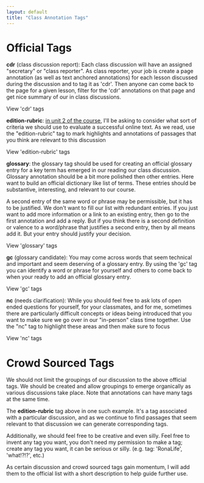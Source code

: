 ```yaml
---
layout: default
title: "Class Annotation Tags"
---
```


# Official Tags

**cdr** (class discussion report): Each class discussion will have an assigned "secretary" or "class reporter". As class reporter, your job is create a page annotation (as well as text anchored annotations) for each lesson discussed during the discussion and to tag it as 'cdr'. Then anyone can come back to the page for a given lesson, filter for the 'cdr' annotations on that page and get nice summary of our in class discussions.

<div>
  <a class="view-annotations" data-tag='cdr'>View 'cdr' tags</a>

  <div id="result-cdr" class="result" data-open='false'>
  </div>
</div>

**edition-rubric**: [in unit 2 of the course](10-beyond-the-book.html#edition-rubric-discussion), I'll be asking to consider what sort of criteria we should use to evaluate a successful online text. As we read, use the "edition-rubric" tag to mark highlights and annotations of passages that you think are relevant to this discussion

<div>
  <a class="view-annotations" data-tag='edition-rubric'>View 'edition-rubric' tags</a>
  <div id="result-edition-rubric" class="result" data-open='false'>
  </div>
</div>

**glossary**: the glossary tag should be used for creating an official glossary entry for a key term has emerged in our reading our class discussion. Glossary annotation should be a bit more polished then other entries. Here want to build an official dictionary like list of terms. These entries should be substantive, interesting, and relevant to our course. 

A second entry of the same word or phrase may be permissible, but it has to be justified. We don't want to fill our list with redundant entries. If you just want to add more information or a link to an existing entry, then go to the first annotation and add a reply. But if you think there is a second definition or valence to a word/phrase that justifies a second entry, then by all means add it. But your entry should justify your decision.

<div>
  <a class="view-annotations" data-tag='glossary'>View 'glossary' tags</a>
  <div id="result-glossary"  class="result" data-open='false'>
  </div>
</div>

**gc** (glossary candidate): You may come across words that seem technical and important and seem deserving of a glossary entry. By using the 'gc' tag you can identify a word or phrase for yourself and others to come back to when your ready to add an official glossary entry. 

<div>
  <a class="view-annotations" data-tag='gc'>View 'gc' tags</a>
  <div id="result-gc"  class="result" data-open='false'>
  </div>
</div>

**nc** (needs clarification): While you should feel free to ask lots of open ended questions for yourself, for your classmates, and for me, sometimes there are particularly difficult concepts or ideas being introduced that you want to make sure we go over in our "in-person" class time together. Use the "nc" tag to highlight these areas and then make sure to focus 

<div>
  <a class="view-annotations" data-tag='nc'>View 'nc' tags</a>
  <div id="result-nc"  class="result" style="display: none" data-open='false'>
  </div>
</div>


# Crowd Sourced Tags

We should not limit the groupings of our discussion to the above official tags. We should be created and allow groupings to emerge organically as various discussions take place. Note that annotations can have many tags at the same time.

The **edition-rubric** tag above in one such example. It's a tag associated with a particular discussion, and as we continue to find passages that seem relevant to that discussion we can generate corresponding tags.  

Additionally, we should feel free to be creative and even silly. Feel free to invent any tag you want, you don't need my permission to make a tag; create any tag you want, it can be serious or silly. (e.g. tag: 'RonaLife', 'what!?!?', etc.) 

As certain discussion and crowd sourced tags gain momentum, I will add them to the official list with a short description to help guide further use.



<div>

<style>
  .result{
    display: none; 
    font-size: 12px;
    background-color: #f5f6fa;
    padding: 5px;
    border-left: 5px solid #7253ed;
  }
  .result p{
    padding: 1px;
    margin: 1px;
  }
</style>

<script src="https://ajax.googleapis.com/ajax/libs/jquery/3.5.1/jquery.min.js"></script>
<!-- order of scripts is important -->
<script src="{{ '/assets/js/checkLogin.js' | absolute_url }}"></script> <!-- checkLogin fxn -->
<script src="{{ '/assets/js/displayGlossary.js' | absolute_url }}"></script> <!-- displayGlossary -->
<script type="text/javascript">
$(document).ready(() => {
  $('.view-annotations').click(function(){
    const tag = $(this).attr('data-tag');
    const openValue = $("#result-" + tag).attr('data-open');
    if (openValue === 'false'){
      const previouslyOpenedValue = $("#result-" + tag).attr('data-previouslyOpened');
      if (previouslyOpenedValue === 'true'){
        $("#result-" + tag).attr('data-open', 'true');
        $("#result-" + tag).show();
      }
      else{
        checkLogin(displayGlossary, {tag: tag});
        $("#result-" + tag).attr('data-previouslyOpened', 'true');
        $("#result-" + tag).attr('data-open', 'true');
        $("#result-" + tag).show();
      }
    }
    else
    {
      $("#result-" + tag).attr('data-open', 'false');
      $("#result-" + tag).hide();
    }
  });
});
</script>
</div>  
